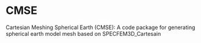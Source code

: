 # CMSE
Cartesian Meshing Spherical Earth (CMSE): A code package for generating spherical earth model mesh based on SPECFEM3D_Cartesain 
